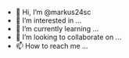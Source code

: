 - 👋 Hi, I’m @markus24sc
- 👀 I’m interested in ...
- 🌱 I’m currently learning ...
- 💞️ I’m looking to collaborate on ...
- 📫 How to reach me ...

<!---
markus24sc/markus24sc is a ✨ special ✨ repository because its `README.md` (this file) appears on your GitHub profile.
You can click the Preview link to take a look at your changes.
--->
